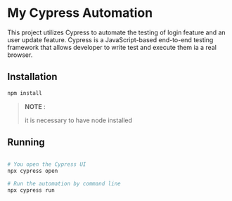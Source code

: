 # My Cypress Automation

This project utilizes Cypress to automate the testing of login feature and an user update feature. Cypress is a JavaScript-based end-to-end testing framework that allows developer to write test and execute them ia a real browser.

## Installation
```bash
npm install
```
> **NOTE** :
>
> it is necessary to have node installed

## Running
```bash

# You open the Cypress UI
npx cypress open

# Run the automation by command line
npx cypress run
```